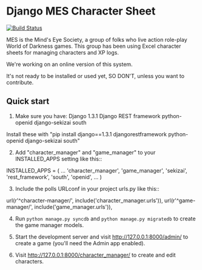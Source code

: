 Django MES Character Sheet
===

[![Build Status](https://travis-ci.org/averymd/django-mes-character-sheet.png?branch=feature/geistsheet)](https://travis-ci.org/averymd/django-mes-character-sheet)

MES is the Mind's Eye Society, a group of folks who live action role-play World of Darkness games. This group has been using Excel character sheets for managing characters and XP logs.

We're working on an online version of this system.

It's not ready to be installed or used yet, SO DON'T, unless you want to contribute.

Quick start
-----------

1. Make sure you have: 
	Django 1.3.1
	Django REST framework
	python-openid
	django-sekizai 
	south

  Install these with "pip install django==1.3.1 djangorestframework python-openid django-sekizai south"

2. Add "character_manager" and "game_manager" to your INSTALLED_APPS setting like this::

  INSTALLED_APPS = (
  	...
  	'character_manager',
  	'game_manager',
    'sekizai',
    'rest_framework',
    'south',
    'openid',
    ...
  )

3. Include the polls URLconf in your project urls.py like this::

  url(r'^character\-manager/', include('character_manager.urls')),
  url(r'^game\-manager/', include('game_manager.urls')),

4. Run `python manage.py syncdb` and `python manage.py migratedb` to create the game manager models.

5. Start the development server and visit http://127.0.0.1:8000/admin/
   to create a game (you'll need the Admin app enabled).

6. Visit http://127.0.0.1:8000/character_manager/ to create and edit characters.
